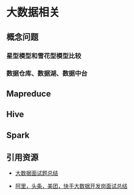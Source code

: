 # 大数据相关

## 概念问题

### 星型模型和雪花型模型比较

### 数据仓库、数据湖、数据中台

## Mapreduce


## Hive


## Spark


## 引用资源

- [大数据面试题总结](https://www.jianshu.com/p/045a576abeea)

- [阿里，头条，美团，快手大数据开发岗面试总结](https://mp.weixin.qq.com/s/SHH64TJvx5kpIl-3cMzypw)
